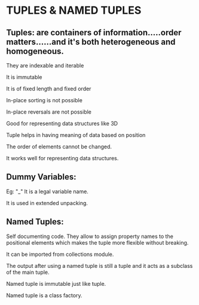  # TUPLES & NAMED TUPLES

## Tuples: are containers of information.....order matters......and it's both heterogeneous and homogeneous.

They are indexable and iterable

It is immutable

It is of fixed length and fixed order

In-place sorting is not possible

In-place reversals are not possible

Good for representing data structures like 3D

Tuple helps in having meaning of data based on position

The order of elements cannot be changed.

It works well for representing data structures.


## Dummy Variables:

Eg: "_" It is a legal variable name.

It is used in extended unpacking.


## Named Tuples:

Self documenting code.
They allow to assign property names to the positional elements which makes the tuple
more flexible without breaking.

It can be imported from collections module.

The output after using a named tuple is still a tuple and it acts as a subclass
of the main tuple.

Named tuple is immutable just like tuple.

Named tuple is a class factory.
